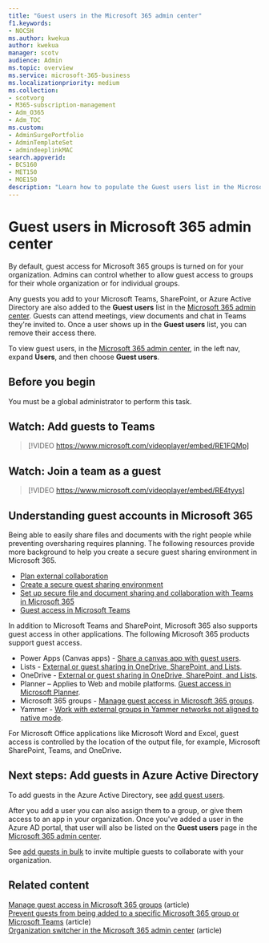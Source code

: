 ```yaml
---
title: "Guest users in the Microsoft 365 admin center"
f1.keywords:
- NOCSH
ms.author: kwekua
author: kwekua
manager: scotv
audience: Admin
ms.topic: overview
ms.service: microsoft-365-business
ms.localizationpriority: medium
ms.collection:
- scotvorg 
- M365-subscription-management
- Adm_O365
- Adm_TOC
ms.custom: 
- AdminSurgePortfolio
- AdminTemplateSet
- admindeeplinkMAC
search.appverid:
- BCS160
- MET150
- MOE150
description: "Learn how to populate the Guest users list in the Microsoft 365 admin center so guests can attend meetings, view documents and chat in Teams they're invited to."
---
```


# Guest users in Microsoft 365 admin center

By default, guest access for Microsoft 365 groups is turned on for your organization. Admins can control whether to allow guest access to groups for their whole organization or for individual groups.

Any guests you add to your Microsoft Teams, SharePoint, or Azure Active Directory are also added to the **Guest users** list in the <a href="https://go.microsoft.com/fwlink/p/?linkid=2074830" target="_blank">Microsoft 365 admin center</a>. Guests can attend meetings, view documents and chat in Teams they're invited to.
Once a user shows up in the **Guest users** list, you can remove their access there.

To view guest users, in the <a href="https://go.microsoft.com/fwlink/p/?linkid=2074830" target="_blank">Microsoft 365 admin center</a>, in the left nav, expand **Users**, and then choose **Guest users**.

## Before you begin

You must be a global administrator to perform this task.

## Watch: Add guests to Teams

> [!VIDEO https://www.microsoft.com/videoplayer/embed/RE1FQMp]

## Watch: Join a team as a guest

> [!VIDEO https://www.microsoft.com/videoplayer/embed/RE4tyys]

## Understanding guest accounts in Microsoft 365

Being able to easily share files and documents with the right people while preventing oversharing requires planning. The following resources provide more background to help you create a secure guest sharing environment in Microsoft 365.
- [Plan external collaboration](../../solutions/plan-external-collaboration.md)
- [Create a secure guest sharing environment](../../solutions/create-secure-guest-sharing-environment.md)
- [Set up secure file and document sharing and collaboration with Teams in Microsoft 365](../../solutions/setup-secure-collaboration-with-teams.md)
- [Guest access in Microsoft Teams](/microsoftteams/guest-access)

In addition to Microsoft Teams and SharePoint, Microsoft 365 also supports guest access in other applications. The following Microsoft 365 products support guest access.

- Power Apps (Canvas apps) - [Share a canvas app with guest users](/power-apps/maker/canvas-apps/share-app-guests).
- Lists - [External or guest sharing in OneDrive, SharePoint, and Lists](https://support.microsoft.com/office/external-or-guest-sharing-in-onedrive-sharepoint-and-lists-7aa070b8-d094-4921-9dd9-86392f2a79e7).
- OneDrive - [External or guest sharing in OneDrive, SharePoint, and Lists](https://support.microsoft.com/office/external-or-guest-sharing-in-onedrive-sharepoint-and-lists-7aa070b8-d094-4921-9dd9-86392f2a79e7).
- Planner – Applies to Web and mobile platforms. [Guest access in Microsoft Planner](https://support.microsoft.com/office/guest-access-in-microsoft-planner-cc5d7f96-dced-4da4-ab62-08c72d9759c6).
- Microsoft 365 groups - [Manage guest access in Microsoft 365 groups](../create-groups/manage-guest-access-in-groups.md).
- Yammer - [Work with external groups in Yammer networks not aligned to native mode](/yammer/work-with-external-users/create-and-manage-external-groups).

For Microsoft Office applications like Microsoft Word and Excel, guest access is controlled by the location of the output file, for example, Microsoft SharePoint, Teams, and OneDrive.

## Next steps: Add guests in Azure Active Directory

To add guests in the Azure Active Directory, see [add guest users](/azure/active-directory/b2b/b2b-quickstart-add-guest-users-portal).

After you add a user you can also assign them to a group, or give them access to an app in your organization. Once you've added a user in the Azure AD portal, that user will also be listed on the **Guest users** page in the <a href="https://go.microsoft.com/fwlink/p/?linkid=2074830" target="_blank">Microsoft 365 admin center</a>.

See [add guests in bulk](/azure/active-directory/b2b/tutorial-bulk-invite) to invite multiple guests to collaborate with your organization.

## Related content

[Manage guest access in Microsoft 365 groups](../create-groups/manage-guest-access-in-groups.md) (article)\
[Prevent guests from being added to a specific Microsoft 365 group or Microsoft Teams](../../solutions/per-group-guest-access.md) (article)\
[Organization switcher in the Microsoft 365 admin center](https://techcommunity.microsoft.com/t5/microsoft-365-blog/new-organization-switcher-in-the-microsoft-365-admin-center/ba-p/1165543)  (article)
